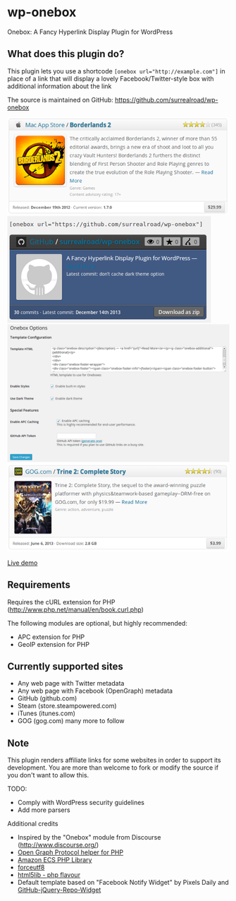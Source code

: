 wp-onebox
==

Onebox: A Fancy Hyperlink Display Plugin for WordPress

What does this plugin do?
--
This plugin lets you use a shortcode `[onebox url="http://example.com"]` in place of a link that will display a lovely Facebook/Twitter-style box with additional information about the link

The source is maintained on GitHub: https://github.com/surrealroad/wp-onebox

![Example Onebox for itunes.com using default style](screenshot-1.png)
![Example Onebox for github.com using dark style](screenshot-2.png)
![Plugin admin options screen](screenshot-3.png)
![Example Onebox for gog.com](screenshot-4.png)

[Live demo](http://blog.surrealroad.com/archives/2013/introducing-onebox-for-wordpress/)

Requirements
--
Requires the cURL extension for PHP (http://www.php.net/manual/en/book.curl.php)

The following modules are optional, but highly recommended:
* APC extension for PHP
* GeoIP extension for PHP

Currently supported sites
--
* Any web page with Twitter metadata
* Any web page with Facebook (OpenGraph) metadata
* GitHub (github.com)
* Steam (store.steampowered.com)
* iTunes (itunes.com)
* GOG (gog.com)
many more to follow

Note
--
This plugin renders affiliate links for some websites in order to support its development. You are more than welcome to fork or modify the source if you don't want to allow this.


TODO:
* Comply with WordPress security guidelines
* Add more parsers

Additional credits
* Inspired by the "Onebox" module from Discourse (http://www.discourse.org/)
* [Open Graph Protocol helper for PHP](https://github.com/scottmac/opengraph)
* [Amazon ECS PHP Library](https://github.com/Exeu/Amazon-ECS-PHP-Library)
* [forceutf8](https://github.com/neitanod/forceutf8)
* [html5lib - php flavour](https://github.com/html5lib/html5lib-php)
* Default template based on "Facebook Notify Widget" by Pixels Daily and [GitHub-jQuery-Repo-Widget](https://github.com/JoelSutherland/GitHub-jQuery-Repo-Widget)
